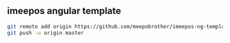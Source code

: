 ## imeepos angular template

```sh
git remote add origin https://github.com/meepobrother/imeepos-ng-template.git
git push -u origin master
```

